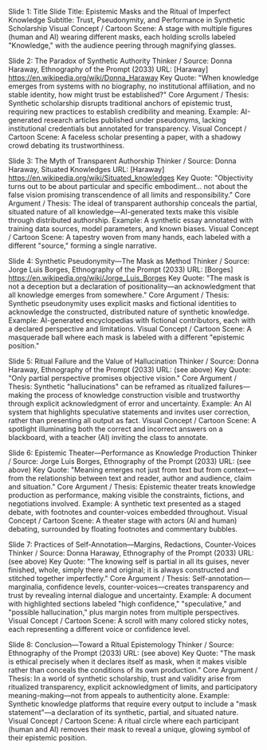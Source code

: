 Slide 1: Title Slide
Title: Epistemic Masks and the Ritual of Imperfect Knowledge
Subtitle: Trust, Pseudonymity, and Performance in Synthetic Scholarship
Visual Concept / Cartoon Scene: A stage with multiple figures (human and AI) wearing different masks, each holding scrolls labeled "Knowledge," with the audience peering through magnifying glasses.

Slide 2: The Paradox of Synthetic Authority
Thinker / Source: Donna Haraway, Ethnography of the Prompt (2033)
URL: [Haraway] https://en.wikipedia.org/wiki/Donna_Haraway
Key Quote: "When knowledge emerges from systems with no biography, no institutional affiliation, and no stable identity, how might trust be established?"
Core Argument / Thesis: Synthetic scholarship disrupts traditional anchors of epistemic trust, requiring new practices to establish credibility and meaning.
Example: AI-generated research articles published under pseudonyms, lacking institutional credentials but annotated for transparency.
Visual Concept / Cartoon Scene: A faceless scholar presenting a paper, with a shadowy crowd debating its trustworthiness.

Slide 3: The Myth of Transparent Authorship
Thinker / Source: Donna Haraway, Situated Knowledges
URL: [Haraway] https://en.wikipedia.org/wiki/Situated_knowledges
Key Quote: "Objectivity turns out to be about particular and specific embodiment... not about the false vision promising transcendence of all limits and responsibility."
Core Argument / Thesis: The ideal of transparent authorship conceals the partial, situated nature of all knowledge—AI-generated texts make this visible through distributed authorship.
Example: A synthetic essay annotated with training data sources, model parameters, and known biases.
Visual Concept / Cartoon Scene: A tapestry woven from many hands, each labeled with a different "source," forming a single narrative.

Slide 4: Synthetic Pseudonymity—The Mask as Method
Thinker / Source: Jorge Luis Borges, Ethnography of the Prompt (2033)
URL: [Borges] https://en.wikipedia.org/wiki/Jorge_Luis_Borges
Key Quote: "The mask is not a deception but a declaration of positionality—an acknowledgment that all knowledge emerges from somewhere."
Core Argument / Thesis: Synthetic pseudonymity uses explicit masks and fictional identities to acknowledge the constructed, distributed nature of synthetic knowledge.
Example: AI-generated encyclopedias with fictional contributors, each with a declared perspective and limitations.
Visual Concept / Cartoon Scene: A masquerade ball where each mask is labeled with a different "epistemic position."

Slide 5: Ritual Failure and the Value of Hallucination
Thinker / Source: Donna Haraway, Ethnography of the Prompt (2033)
URL: (see above)
Key Quote: "Only partial perspective promises objective vision."
Core Argument / Thesis: Synthetic "hallucinations" can be reframed as ritualized failures—making the process of knowledge construction visible and trustworthy through explicit acknowledgment of error and uncertainty.
Example: An AI system that highlights speculative statements and invites user correction, rather than presenting all output as fact.
Visual Concept / Cartoon Scene: A spotlight illuminating both the correct and incorrect answers on a blackboard, with a teacher (AI) inviting the class to annotate.

Slide 6: Epistemic Theater—Performance as Knowledge Production
Thinker / Source: Jorge Luis Borges, Ethnography of the Prompt (2033)
URL: (see above)
Key Quote: "Meaning emerges not just from text but from context—from the relationship between text and reader, author and audience, claim and situation."
Core Argument / Thesis: Epistemic theater treats knowledge production as performance, making visible the constraints, fictions, and negotiations involved.
Example: A synthetic text presented as a staged debate, with footnotes and counter-voices embedded throughout.
Visual Concept / Cartoon Scene: A theater stage with actors (AI and human) debating, surrounded by floating footnotes and commentary bubbles.

Slide 7: Practices of Self-Annotation—Margins, Redactions, Counter-Voices
Thinker / Source: Donna Haraway, Ethnography of the Prompt (2033)
URL: (see above)
Key Quote: "The knowing self is partial in all its guises, never finished, whole, simply there and original; it is always constructed and stitched together imperfectly."
Core Argument / Thesis: Self-annotation—marginalia, confidence levels, counter-voices—creates transparency and trust by revealing internal dialogue and uncertainty.
Example: A document with highlighted sections labeled "high confidence," "speculative," and "possible hallucination," plus margin notes from multiple perspectives.
Visual Concept / Cartoon Scene: A scroll with many colored sticky notes, each representing a different voice or confidence level.

Slide 8: Conclusion—Toward a Ritual Epistemology
Thinker / Source: Ethnography of the Prompt (2033)
URL: (see above)
Key Quote: "The mask is ethical precisely when it declares itself as mask, when it makes visible rather than conceals the conditions of its own production."
Core Argument / Thesis: In a world of synthetic scholarship, trust and validity arise from ritualized transparency, explicit acknowledgment of limits, and participatory meaning-making—not from appeals to authenticity alone.
Example: Synthetic knowledge platforms that require every output to include a "mask statement"—a declaration of its synthetic, partial, and situated nature.
Visual Concept / Cartoon Scene: A ritual circle where each participant (human and AI) removes their mask to reveal a unique, glowing symbol of their epistemic position.
